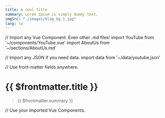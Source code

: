 ```yaml
---
title: A cool title
summary: Lorem Ipsum is simply dummy text.
imgSrc: "./images/blog_bg_1.jpg"
lang: tw
---
```

// Import any Vue Component. Even other .md files!
import YouTube from '~/components/YouTube.vue'
import AboutUs from '~/sections/AboutUs.md'

// Import any JSON if you need data.
import data from '~/data/youtube.json'

// Use front-matter fields anywhere.
# {{ $frontmatter.title }}
> {{ $frontmatter.summary }}

// Use your imported Vue Components.
<!-- <YouTube :id="data.id" />
<AboutUs /> -->